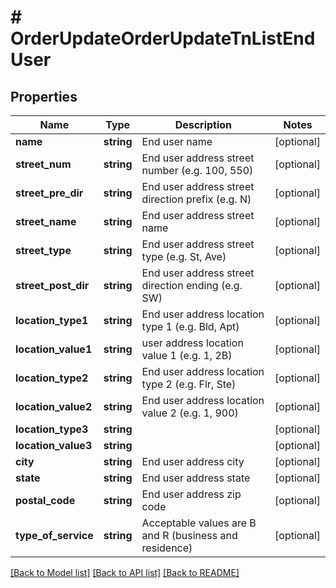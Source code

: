 # # OrderUpdateOrderUpdateTnListEndUser

## Properties

Name | Type | Description | Notes
------------ | ------------- | ------------- | -------------
**name** | **string** | End user name | [optional]
**street_num** | **string** | End user address street number (e.g. 100, 550) | [optional]
**street_pre_dir** | **string** | End user address street direction prefix (e.g. N) | [optional]
**street_name** | **string** | End user address street name | [optional]
**street_type** | **string** | End user address street type (e.g. St, Ave) | [optional]
**street_post_dir** | **string** | End user address street direction ending (e.g. SW) | [optional]
**location_type1** | **string** | End user address location type 1 (e.g. Bld, Apt) | [optional]
**location_value1** | **string** | user address location value 1 (e.g. 1, 2B) | [optional]
**location_type2** | **string** | End user address location type 2 (e.g. Flr, Ste) | [optional]
**location_value2** | **string** | End user address location value 2 (e.g. 1, 900) | [optional]
**location_type3** | **string** |  | [optional]
**location_value3** | **string** |  | [optional]
**city** | **string** | End user address city | [optional]
**state** | **string** | End user address state | [optional]
**postal_code** | **string** | End user address zip code | [optional]
**type_of_service** | **string** | Acceptable values are B and R (business and residence) | [optional]

[[Back to Model list]](../../README.md#models) [[Back to API list]](../../README.md#endpoints) [[Back to README]](../../README.md)
